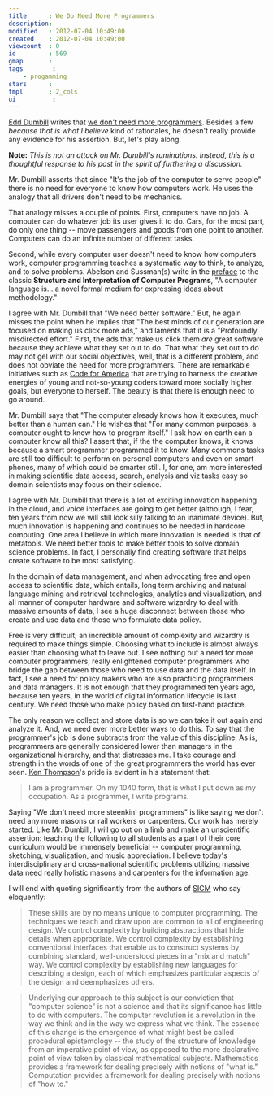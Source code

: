 ```yaml
---
title      : We Do Need More Programmers
description: 
modified   : 2012-07-04 10:49:00
created    : 2012-07-04 10:49:00
viewcount  : 0
id         : 569
gmap       : 
tags        :
    - progamming
stars      : 
tmpl       : 2_cols
ui			: 
---
```


[Edd Dumbill][] writes that [we don't need more programmers][programmers]. Besides a few *because that is what I believe* kind of rationales, he doesn't really provide any evidence for his assertion. But, let's play along.

**Note:** *This is not an attack on Mr. Dumbill's ruminations. Instead, this is a thoughtful response to his post in the spirit of furthering a discussion.*

Mr. Dumbill asserts that since "It's the job of the computer to serve people" there is no need for everyone to know how computers work. He uses the analogy that all drivers don't need to be mechanics.

That analogy misses a couple of points. First, computers have no job. A computer can do whatever job its user gives it to do. Cars, for the most part, do only one thing -- move passengers and goods from one point to another. Computers can do an infinite number of different tasks.

Second, while every computer user doesn't need to know how computers work, computer programming teaches a systematic way to think, to analyze, and to solve problems. Abelson and Sussman(s) write in the [preface][] to the classic **Structure and Interpretation of Computer Programs**, "A computer language is... a novel formal medium for expressing ideas about methodology."

I agree with Mr. Dumbill that "We need better software." But, he again misses the point when he implies that "The best minds of our generation are focused on making us click more ads," and laments that it is a "Profoundly misdirected effort." First, the ads that make us click them *are* great software because they achieve what they set out to do. That what they set out to do may not gel with our social objectives, well, that is a different problem, and does not obviate the need for more programmers. There are remarkable initiatives such as [Code for America][] that are trying to harness the creative energies of young and not-so-young coders toward more socially higher goals, but everyone to herself. The beauty is that there is enough need to go around.

Mr. Dumbill says that "The computer already knows how it executes, much better than a human can." He wishes that "For many common purposes, a computer ought to know how to program itself." I ask how on earth can a computer know all this? I assert that, if the the computer knows, it knows because a smart programmer programmed it to know. Many commons tasks are still too difficult to perform on personal computers and even on smart phones, many of which could be smarter still. I, for one, am more interested in making scientific data access, search, analysis and viz tasks easy so domain scientists may focus on their science.

I agree with Mr. Dumbill that there is a lot of exciting innovation happening in the cloud, and voice interfaces are going to get better (although, I fear, ten years from now we will still look silly talking to an inanimate device). But, much innovation is happening and continues to be needed in hardcore computing. One area I believe in which more innovation is needed is that of metatools. We need better tools to make better tools to solve domain science problems. In fact, I personally find creating software that helps create software to be most satisfying.

In the domain of data management, and when advocating free and open access to scientific data, which entails, long term archiving and natural language mining and retrieval technologies, analytics and visualization, and all manner of computer hardware and software wizardry to deal with massive amounts of data, I see a huge disconnect between those who create and use data and those who formulate data policy. 

Free is very difficult; an incredible amount of complexity and wizardry is required to make things simple. Choosing what to include is almost always easier than choosing what to leave out. I see nothing but a need for more computer programmers, really enlightened computer programmers who bridge the gap between those who need to use data and the data itself. In fact, I see a need for policy makers who are also practicing programmers and data managers. It is not enough that they programmed ten years ago, because ten years, in the world of digital information lifecycle is last century. We need those who make policy based on first-hand practice.

The only reason we collect and store data is so we can take it out again and analyze it. And, we need ever more better ways to do this. To say that the programmer's job is done subtracts from the value of this discipline. As is, programmers are generally considered lower than managers in the organizational hierarchy, and that distresses me. I take courage and strength in the words of one of the great programmers the world has ever seen. [Ken Thompson][]'s pride is evident in his statement that:

> I am a programmer. On my 1040 form, that is what I put down as my occupation. As a programmer, I write programs.

Saying "We don't need more steenkin' programmers" is like saying we don't need any more masons or rail workers or carpenters. Our work has merely started. Like Mr. Dumbill, I will go out on a limb and make an unscientific assertion: teaching the following to all students as a part of their core curriculum would be immensely beneficial -- computer programming, sketching, visualization, and music appreciation. I believe today's interdisciplinary and cross-national scientific problems  utilizing massive data need really holistic masons and carpenters for the information age.

I will end with quoting significantly from the authors of [SICM][preface] who say eloquently:

> These skills are by no means unique to computer programming. The techniques we teach and draw upon are common to all of engineering design. We control complexity by building abstractions that hide details when appropriate. We control complexity by establishing conventional interfaces that enable us to construct systems by combining standard, well-understood pieces in a "mix and match" way. We control complexity by establishing new languages for describing a design, each of which emphasizes particular aspects of the design and deemphasizes others.

> Underlying our approach to this subject is our conviction that "computer science" is not a science and that its significance has little to do with computers. The computer revolution is a revolution in the way we think and in the way we express what we think. The essence of this change is the emergence of what might best be called procedural epistemology -- the study of the structure of knowledge from an imperative point of view, as opposed to the more declarative point of view taken by classical mathematical subjects. Mathematics provides a framework for dealing precisely with notions of "what is." Computation provides a framework for dealing precisely with notions of "how to."

[Edd Dumbill]: https://plus.google.com/u/0/114723964985237592593
[programmers]: https://plus.google.com/u/0/114723964985237592593/posts/cmtte5aXVVP
[preface]: http://mitpress.mit.edu/sicp/full-text/book/book-Z-H-7.html
[Code for America]: http://codeforamerica.org/
[Ken Thompson]: http://cm.bell-labs.com/who/ken/trust.html
